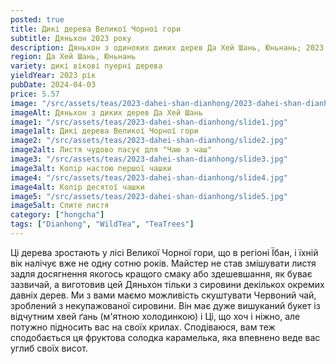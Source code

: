```yaml
---
posted: true
title: Дикі дерева Великої Чорної гори
subtitle: Дяньхон 2023 року
description: Дяньхон з одиноких диких дерев Да Хей Шань, Юньнань; 2023 рік.
region: Да Хей Шань, Юньнань
variety: дикі вікові пуерні дерева
yieldYear: 2023 рік
pubDate: 2024-04-03
price: 5.57
image: "/src/assets/teas/2023-dahei-shan-dianhong/2023-dahei-shan-dianhong.jpg"
imageAlt: Дяньхон з диких дерев Да Хей Шань
image1: "/src/assets/teas/2023-dahei-shan-dianhong/slide1.jpg"
image1alt: Дикі дерева Великої Чорної гори
image2: "/src/assets/teas/2023-dahei-shan-dianhong/slide2.jpg"
image2alt: Листя чудово пасує для "Чаю з чаш"
image3: "/src/assets/teas/2023-dahei-shan-dianhong/slide3.jpg"
image3alt: Колір настою першої чашки
image4: "/src/assets/teas/2023-dahei-shan-dianhong/slide4.jpg"
image4alt: Колір десятої чашки
image5: "/src/assets/teas/2023-dahei-shan-dianhong/slide5.jpg"
image5alt: Спите листя
category: ["hongcha"]
tags: ["Dianhong", "WildTea", "TeaTrees"]
---
```


Ці дерева зростають у лісі Великої Чорної гори, що в регіоні Їбан, і їхній вік налічує вже не одну сотню років. Майстер не став змішувати листя задля досягнення якогось кращого смаку або здешевшання, як буває зазвичай, а виготовив цей Дяньхон тільки з сировини декількох окремих давніх дерев. Ми з вами маємо можливість скуштувати Червоний чай, зроблений з некупажованої сировини. Він має дуже вишуканий букет із відчутним хвей ґань (м'ятною холодинкою) і Ці, що хоч і ніжно, але потужно підносить вас на своїх крилах. Сподіваюся, вам теж сподобається ця фруктова солодка карамелька, яка впевнено веде вас углиб своїх висот.
